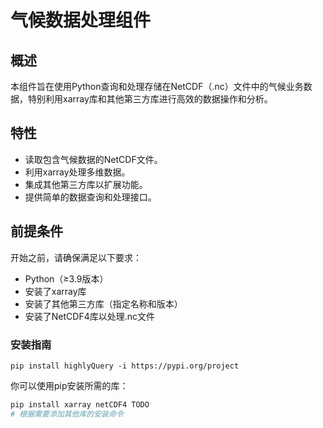 # 气候数据处理组件

## 概述

本组件旨在使用Python查询和处理存储在NetCDF（.nc）文件中的气候业务数据，特别利用xarray库和其他第三方库进行高效的数据操作和分析。

## 特性

- 读取包含气候数据的NetCDF文件。
- 利用xarray处理多维数据。
- 集成其他第三方库以扩展功能。
- 提供简单的数据查询和处理接口。

## 前提条件

开始之前，请确保满足以下要求：

- Python（≥3.9版本）
- 安装了xarray库
- 安装了其他第三方库（指定名称和版本）
- 安装了NetCDF4库以处理.nc文件

### 安装指南

```
pip install highlyQuery -i https://pypi.org/project
```

你可以使用pip安装所需的库：

```bash
pip install xarray netCDF4 TODO
# 根据需要添加其他库的安装命令